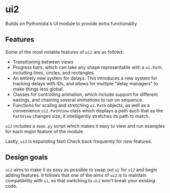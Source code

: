 # ui2
Builds on Pythonista's UI module to provide extra functionality

## Features
Some of the most notable features of `ui2` are as follows:
- Transitioning between views
- Progress bars, which can take any shape representable with a `ui.Path`, including lines, circles, and rectangles
- An entirely new system for delays. This introduces a new system for tracking delays with IDs, and allows for multiple "delay managers" to make things less global.
- Classes for controlling animation, which include support for different easings, and chaining several animations to run on sequence.
- Functions for scaling and stretching `ui.Path` objects, as well as a convenience `ui2.PathView` class which displays a path auch that as the `PathView` changes size, it intelligently stretches its path to match.

`ui2` includes a `demo.py` script which makes it easy to view and run examples for each major feature of the module.

Lastly, `ui2` is expanding fast! Check back frequently for new features.

## Design goals
`ui2` aims to make it as easy as possible to swap out `ui` for `ui2` and begin adding features. It follows that one of the aims of `ui2` is to maintain compatibility with `ui`, so that switching to `ui2` won't break your existing code.